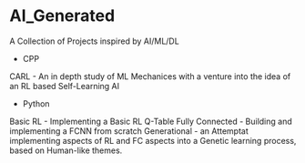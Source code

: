 # AI_Generated

A Collection of Projects inspired by AI/ML/DL 

 - CPP

CARL - An in depth study of ML Mechanices with a venture into the idea of an RL based Self-Learning AI

 - Python

Basic RL - Implementing a Basic RL Q-Table
Fully Connected - Building and implementing a FCNN from scratch
Generational - an Attemptat implementing aspects of RL and FC aspects into a Genetic learning process, based on Human-like themes.
